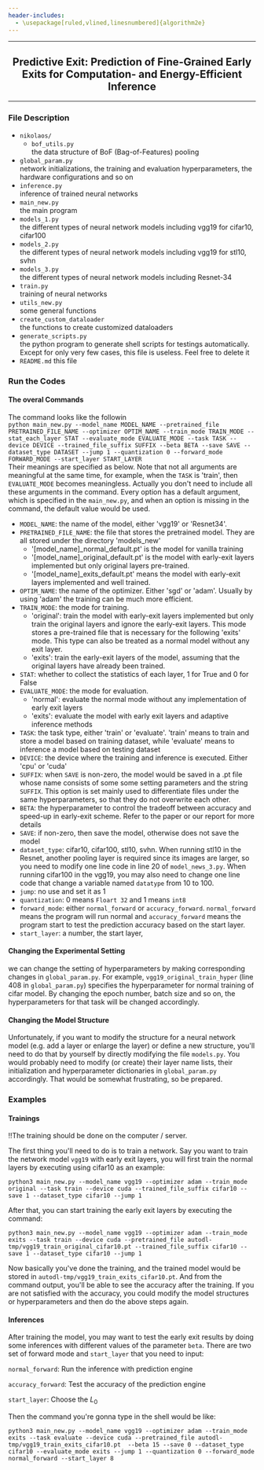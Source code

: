```yaml
---
header-includes:
  - \usepackage[ruled,vlined,linesnumbered]{algorithm2e}
---
```


---
<h2 align="center">Predictive Exit: Prediction of Fine-Grained Early
Exits for Computation- and Energy-Efficient
Inference</h2>

---

### File Description

- `nikolaos/`
    - `bof_utils.py`  
    the data structure of BoF (Bag-of-Features) pooling
- `global_param.py`  
  network initializations, the training and evaluation hyperparameters, the hardware configurations and so on
- `inference.py`  
  inference of trained neural networks
- `main_new.py`  
  the main program
- `models_1.py`  
  the different types of neural network models including vgg19 for cifar10, cifar100
- `models_2.py`  
  the different types of neural network models including vgg19 for stl10, svhn
- `models_3.py`  
  the different types of neural network models including Resnet-34
- `train.py`  
  training of neural networks
- `utils_new.py`  
  some general functions
- `create_custom_dataloader`  
  the functions to create customized dataloaders
- `generate_scripts.py`  
  the python program to generate shell scripts for testings automatically. Except for only very few cases, this file is useless. Feel free to delete it
- `README.md`
this file

### Run the Codes

#### The overal Commands
The command looks like the followin  
`python main_new.py --model_name MODEL_NAME --pretrained_file PRETRAINED_FILE_NAME --optimizer OPTIM_NAME --train_mode TRAIN_MODE --stat_each_layer STAT --evaluate_mode EVALUATE_MODE --task TASK --device DEVICE --trained_file_suffix SUFFIX --beta BETA --save SAVE --dataset_type DATASET --jump 1 --quantization 0 --forward_mode FORWARD_MODE --start_layer START_LAYER`  
Their meanings are specified as below. Note that not all arguments are meaningful at the same time, for example, when the `TASK` is 'train', then `EVALUATE_MODE` becomes meaningless. Actually you don't need to include all these arguments in the command. Every option has a default argument, which is specified in the `main_new.py`, and when an option is missing in the command, the default value would be used.

- `MODEL_NAME`: the name of the model, either 'vgg19' or 'Resnet34'. 
- `PRETRAINED_FILE_NAME`: the file that stores the pretrained model. They are all stored under the directory 'models_new'
    - '[model_name]_normal_default.pt' is the model for vanilla training
    - '[model_name]_original_default.pt' is the model with early-exit layers implemented but only original layers pre-trained.
    - '[model_name]_exits_default.pt' means the model with early-exit layers implemented and well trained.
- `OPTIM_NAME`: the name of the optimizer. Either 'sgd' or 'adam'. Usually by using 'adam' the training can be much more efficient.
- `TRAIN_MODE`: the mode for training. 
    - 'original': train the model with early-exit layers implemented but only train the original layers and ignore the early-exit layers. This mode stores a pre-trained file that is necessary for the following 'exits' mode. This type can also be treated as a normal model without any exit layer. 
    - 'exits': train the early-exit layers of the model, assuming that the original layers have already been trained.
- `STAT`: whether to collect the statistics of each layer, 1 for True and 0 for False
- `EVALUATE_MODE`: the mode for evaluation.
    - 'normal': evaluate the normal mode without any implementation of early exit layers
    - 'exits': evaluate the model with early exit layers and adaptive inference methods
- `TASK`: the task type, either 'train' or 'evaluate'. 'train' means to train and store a model based on training dataset, while 'evaluate' means to inference a model based on testing dataset
- `DEVICE`: the device where the training and inference is executed. Either 'cpu' or 'cuda'
- `SUFFIX`: when `SAVE` is non-zero, the model would be saved in a .pt file whose name consists of some some setting parameters and the string `SUFFIX`. This option is set mainly used to differentiate files under the same hyperparameters, so that they do not overwrite each other.
- `BETA`: the hyperparameter to control the tradeoff between accuracy and speed-up in early-exit scheme. Refer to the paper or our report for more details
- `SAVE`: if non-zero, then save the model, otherwise does not save the model
- `dataset_type`: cifar10, cifar100, stl10, svhn. When running stl10 in the Resnet, another pooling layer is required since its images are larger, so you need to modify one line code in line 20 of `model_news_3.py`. When running cifar100 in the vgg19, you may also need to change one line code that change a variable named `datatype` from 10 to 100. 
- `jump`: no use and set it as 1
- `quantization`: 0 means  `Floart 32` and 1 means `int8`
- `forward_mode`: either `normal_forward` or `accuracy_forward`. `normal_forward` means the program will run normal and `accuracy_forward` means the program start to test the prediction accuracy based on the start layer.
- `start_layer`: a number, the start layer, 

#### Changing the Experimental Setting

we can change the setting of hyperparameters by making corresponding changes in `global_param.py`. For example, `vgg19_original_train_hyper` (line 408 in `global_param.py`) specifies the hyperparameter for normal training of cifar model. By changing the epoch number, batch size and so on, the hyperparameters for that task will be changed accordingly. 

#### Changing the Model Structure
Unfortunately, if you want to modify the structure for a neural network model (e.g. add a layer or enlarge the layer) or define a new structure, you'll need to do that by yourself by directly modifying the file `models.py`. You would probably need to modify (or create) their layer name lists, their initialization and hyperparameter dictionaries in `global_param.py` accordingly. That would be somewhat frustrating, so be prepared.

### Examples

#### Trainings
!!The training should be done on the computer / server. 

The first thing you'll need to do is to train a network. Say you want to train the network model `vgg19` with early exit layers, you will first train the normal layers by executing using cifar10 as an example:
```shell
python3 main_new.py --model_name vgg19 --optimizer adam --train_mode original --task train --device cuda --trained_file_suffix cifar10 --save 1 --dataset_type cifar10 --jump 1
```

After that, you can start training the early exit layers by executing the command:
```shell
python3 main_new.py --model_name vgg19 --optimizer adam --train_mode exits --task train --device cuda --pretrained_file autodl-tmp/vgg19_train_original_cifar10.pt --trained_file_suffix cifar10 --save 1 --dataset_type cifar10 --jump 1
```

Now basically you've done the training, and the trained model would be stored in `autodl-tmp/vgg19_train_exits_cifar10.pt`. And from the command output, you'll be able to see the accuracy after the training. If you are not satisfied with the accuracy, you could modify the model structures or hyperparameters and then do the above steps again. 

#### Inferences
After training the model, you may want to test the early exit results by doing some inferences with different values of the parameter `beta`.  There are two set of forward mode and `start_layer` that you need to input:

`normal_forward`: Run the inference with prediction engine

`accuracy_forward`: Test the accuracy of the prediction engine

`start_layer`: Choose the $L_0$

Then the command you're gonna type in the shell would be like:

```shell
python3 main_new.py --model_name vgg19 --optimizer adam --train_mode exits --task evaluate --device cuda --pretrained_file autodl-tmp/vgg19_train_exits_cifar10.pt  --beta 15 --save 0 --dataset_type cifar10 --evaluate_mode exits --jump 1 --quantization 0 --forward_mode normal_forward --start_layer 8
```

